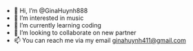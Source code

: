 - 👋 Hi, I’m @GinaHuynh888
- 👀 I’m interested in music
- 🌱 I’m currently learning coding
- 💞️ I’m looking to collaborate on new partner
- 📫 You can reach me via my email ginahuynh411@gmail.com

<!---
GinaHuynh888/GinaHuynh888 is a ✨ special ✨ repository because its `README.md` (this file) appears on your GitHub profile.
You can click the Preview link to take a look at your changes.
--->
